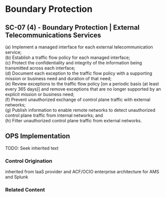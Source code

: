# Boundary Protection
## SC-07 (4) - Boundary Protection | External Telecommunications Services

(a) Implement a managed interface for each external telecommunication service;<br />
(b) Establish a traffic flow policy for each managed interface;<br />
(c) Protect the confidentiality and integrity of the information being transmitted across each interface;<br />
(d) Document each exception to the traffic flow policy with a supporting mission or business need and duration of that need;<br />
(e) Review exceptions to the traffic flow policy [on a periodic basis (at least every 365 days)] and remove exceptions that are no longer supported by an explicit mission or business need;<br />
(f) Prevent unauthorized exchange of control plane traffic with external networks;<br />
(g) Publish information to enable remote networks to detect unauthorized control plane traffic from internal networks; and<br />
(h) Filter unauthorized control plane traffic from external networks.<br />

## OPS Implementation

TODO: Seek inherited text

### Control Origination

inherited from IaaS provider and ACF/OCIO enterprise architecture for AMS and Splunk

### Related Content
